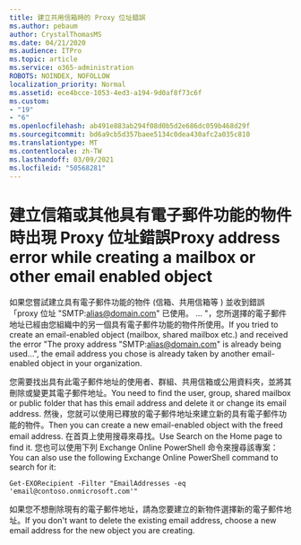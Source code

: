 ```yaml
---
title: 建立共用信箱時的 Proxy 位址錯誤
ms.author: pebaum
author: CrystalThomasMS
ms.date: 04/21/2020
ms.audience: ITPro
ms.topic: article
ms.service: o365-administration
ROBOTS: NOINDEX, NOFOLLOW
localization_priority: Normal
ms.assetid: ece4bcce-1053-4ed3-a194-9d0af8f73c6f
ms.custom:
- "19"
- "6"
ms.openlocfilehash: ab491e883ab294f08d0b5d2e686dc059b468d29f
ms.sourcegitcommit: bd6a9cb5d357baee5134c0dea430afc2a035c810
ms.translationtype: MT
ms.contentlocale: zh-TW
ms.lasthandoff: 03/09/2021
ms.locfileid: "50568281"
---
```

# <a name="proxy-address-error-while-creating-a-mailbox-or-other-email-enabled-object"></a><span data-ttu-id="2b13b-102">建立信箱或其他具有電子郵件功能的物件時出現 Proxy 位址錯誤</span><span class="sxs-lookup"><span data-stu-id="2b13b-102">Proxy address error while creating a mailbox or other email enabled object</span></span>

<span data-ttu-id="2b13b-103">如果您嘗試建立具有電子郵件功能的物件 (信箱、共用信箱等 ) 並收到錯誤「proxy 位址 "SMTP:alias@domain.com" 已使用。 ... "，您所選擇的電子郵件地址已經由您組織中的另一個具有電子郵件功能的物件所使用。</span><span class="sxs-lookup"><span data-stu-id="2b13b-103">If you tried to create an email-enabled object (mailbox, shared mailbox etc.) and received the error "The proxy address "SMTP:alias@domain.com" is already being used…", the email address you chose is already taken by another email-enabled object in your organization.</span></span>
  
<span data-ttu-id="2b13b-104">您需要找出具有此電子郵件地址的使用者、群組、共用信箱或公用資料夾，並將其刪除或變更其電子郵件地址。</span><span class="sxs-lookup"><span data-stu-id="2b13b-104">You need to find the user, group, shared mailbox or public folder that has this email address and delete it or change its email address.</span></span> <span data-ttu-id="2b13b-105">然後，您就可以使用已釋放的電子郵件地址來建立新的具有電子郵件功能的物件。</span><span class="sxs-lookup"><span data-stu-id="2b13b-105">Then you can create a new email-enabled object with the freed email address.</span></span> <span data-ttu-id="2b13b-106">在首頁上使用搜尋來尋找。</span><span class="sxs-lookup"><span data-stu-id="2b13b-106">Use Search on the Home page to find it.</span></span> <span data-ttu-id="2b13b-107">您也可以使用下列 Exchange Online PowerShell 命令來搜尋該專案：</span><span class="sxs-lookup"><span data-stu-id="2b13b-107">You can also use the following Exchange Online PowerShell command to search for it:</span></span>

`
    Get-EXORecipient -Filter "EmailAddresses -eq 'email@contoso.onmicrosoft.com'"
`
  
<span data-ttu-id="2b13b-108">如果您不想刪除現有的電子郵件地址，請為您要建立的新物件選擇新的電子郵件地址。</span><span class="sxs-lookup"><span data-stu-id="2b13b-108">If you don't want to delete the existing email address, choose a new email address for the new object you are creating.</span></span>
  